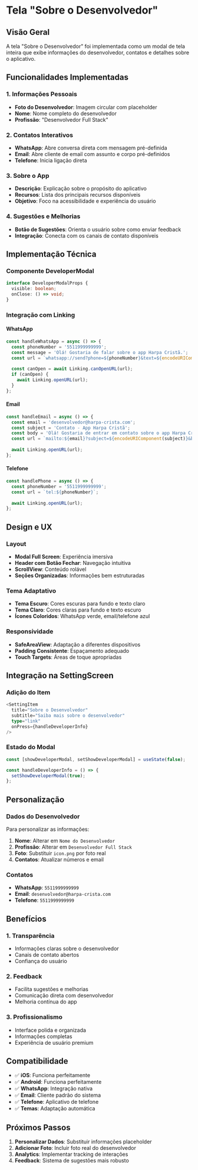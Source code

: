 # Tela "Sobre o Desenvolvedor"

## Visão Geral

A tela "Sobre o Desenvolvedor" foi implementada como um modal de tela inteira que exibe informações do desenvolvedor, contatos e detalhes sobre o aplicativo.

## Funcionalidades Implementadas

### 1. Informações Pessoais
- **Foto do Desenvolvedor**: Imagem circular com placeholder
- **Nome**: Nome completo do desenvolvedor
- **Profissão**: "Desenvolvedor Full Stack"

### 2. Contatos Interativos
- **WhatsApp**: Abre conversa direta com mensagem pré-definida
- **Email**: Abre cliente de email com assunto e corpo pré-definidos
- **Telefone**: Inicia ligação direta

### 3. Sobre o App
- **Descrição**: Explicação sobre o propósito do aplicativo
- **Recursos**: Lista dos principais recursos disponíveis
- **Objetivo**: Foco na acessibilidade e experiência do usuário

### 4. Sugestões e Melhorias
- **Botão de Sugestões**: Orienta o usuário sobre como enviar feedback
- **Integração**: Conecta com os canais de contato disponíveis

## Implementação Técnica

### Componente DeveloperModal

```typescript
interface DeveloperModalProps {
  visible: boolean;
  onClose: () => void;
}
```

### Integração com Linking

#### WhatsApp
```typescript
const handleWhatsApp = async () => {
  const phoneNumber = '5511999999999';
  const message = 'Olá! Gostaria de falar sobre o app Harpa Cristã.';
  const url = `whatsapp://send?phone=${phoneNumber}&text=${encodeURIComponent(message)}`;
  
  const canOpen = await Linking.canOpenURL(url);
  if (canOpen) {
    await Linking.openURL(url);
  }
};
```

#### Email
```typescript
const handleEmail = async () => {
  const email = 'desenvolvedor@harpa-crista.com';
  const subject = 'Contato - App Harpa Cristã';
  const body = 'Olá! Gostaria de entrar em contato sobre o app Harpa Cristã.';
  const url = `mailto:${email}?subject=${encodeURIComponent(subject)}&body=${encodeURIComponent(body)}`;
  
  await Linking.openURL(url);
};
```

#### Telefone
```typescript
const handlePhone = async () => {
  const phoneNumber = '5511999999999';
  const url = `tel:${phoneNumber}`;
  
  await Linking.openURL(url);
};
```

## Design e UX

### Layout
- **Modal Full Screen**: Experiência imersiva
- **Header com Botão Fechar**: Navegação intuitiva
- **ScrollView**: Conteúdo rolável
- **Seções Organizadas**: Informações bem estruturadas

### Tema Adaptativo
- **Tema Escuro**: Cores escuras para fundo e texto claro
- **Tema Claro**: Cores claras para fundo e texto escuro
- **Ícones Coloridos**: WhatsApp verde, email/telefone azul

### Responsividade
- **SafeAreaView**: Adaptação a diferentes dispositivos
- **Padding Consistente**: Espaçamento adequado
- **Touch Targets**: Áreas de toque apropriadas

## Integração na SettingScreen

### Adição do Item
```typescript
<SettingItem
  title="Sobre o Desenvolvedor"
  subtitle="Saiba mais sobre o desenvolvedor"
  type="link"
  onPress={handleDeveloperInfo}
/>
```

### Estado do Modal
```typescript
const [showDeveloperModal, setShowDeveloperModal] = useState(false);

const handleDeveloperInfo = () => {
  setShowDeveloperModal(true);
};
```

## Personalização

### Dados do Desenvolvedor
Para personalizar as informações:

1. **Nome**: Alterar em `Nome do Desenvolvedor`
2. **Profissão**: Alterar em `Desenvolvedor Full Stack`
3. **Foto**: Substituir `icon.png` por foto real
4. **Contatos**: Atualizar números e email

### Contatos
- **WhatsApp**: `5511999999999`
- **Email**: `desenvolvedor@harpa-crista.com`
- **Telefone**: `5511999999999`

## Benefícios

### 1. Transparência
- Informações claras sobre o desenvolvedor
- Canais de contato abertos
- Confiança do usuário

### 2. Feedback
- Facilita sugestões e melhorias
- Comunicação direta com desenvolvedor
- Melhoria contínua do app

### 3. Profissionalismo
- Interface polida e organizada
- Informações completas
- Experiência de usuário premium

## Compatibilidade

- ✅ **iOS**: Funciona perfeitamente
- ✅ **Android**: Funciona perfeitamente
- ✅ **WhatsApp**: Integração nativa
- ✅ **Email**: Cliente padrão do sistema
- ✅ **Telefone**: Aplicativo de telefone
- ✅ **Temas**: Adaptação automática

## Próximos Passos

1. **Personalizar Dados**: Substituir informações placeholder
2. **Adicionar Foto**: Incluir foto real do desenvolvedor
3. **Analytics**: Implementar tracking de interações
4. **Feedback**: Sistema de sugestões mais robusto 